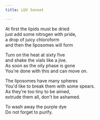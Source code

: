 ```yaml
---
title: LUV Sonnet

---
```


 At first the lipids must be dried  
 just add some nitrogen with pride,    
 a drop of juicy chloroform  
 and then the liposomes will form  

 Turn on the heat at sixty five  
 and shake the vials like a jive.  
 As soon as the oily phase is gone  
 You're done with this and can move on.  

 The liposomes have many spheres  
 You'd like to break them with some spears.  
 As they're too tiny to be aimed,  
 extrude them all, don't be ashamed.  

 To wash away the purple dye  
 Do not forget to purify.  
